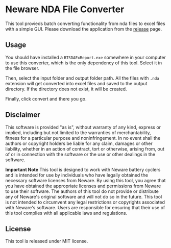 # Neware NDA File Converter

This tool provieds batch converting functionality from nda files to excel files with a simple GUI. Please download the application from the [release](https://github.com/fingertap/nda_to_excel_converter/releases) page.

## Usage

You should have installed a `BTSDAExReport.exe` somewhere in your computer to use this converter, which is the only dependency of this tool. Select it in the file browser.

Then, select the input folder and output folder path. All the files with `.nda` extension will get converted into excel files and saved to the output directory. If the directory does not exist, it will be created.

Finally, click convert and there you go.

## Disclaimer

This software is provided "as is", without warranty of any kind, express or implied, including but not limited to the warranties of merchantability, fitness for a particular purpose and noninfringement. In no event shall the authors or copyright holders be liable for any claim, damages or other liability, whether in an action of contract, tort or otherwise, arising from, out of or in connection with the software or the use or other dealings in the software.

**Important Note** This tool is designed to work with Neware battery cyclers and is intended for use by individuals who have legally obtained the necessary software licenses from Neware. By using this tool, you agree that you have obtained the appropriate licenses and permissions from Neware to use their software. The authors of this tool do not provide or distribute any of Neware's original software and will not do so in the future. This tool is not intended to circumvent any legal restrictions or copyrights associated with Neware's software. Users are responsible for ensuring that their use of this tool complies with all applicable laws and regulations.

## License

This tool is released under MIT license.

